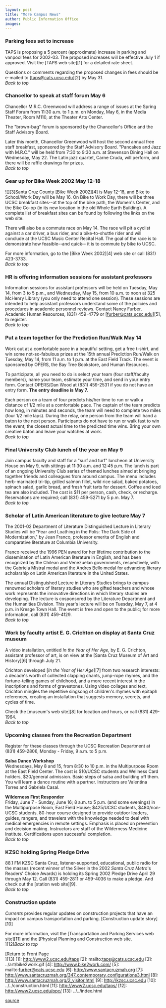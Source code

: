 ```yaml
---
layout: post
title: "More Campus News"
author: Public Information Office
images:
---
```


### Parking fees set to increase

TAPS is proposing a 5 percent (approximate) increase in parking and vanpool fees for 2002-03. The proposed increases will be effective July 1 if approved. Visit the [TAPS web site][1] for a detailed rate sheet.

Questions or comments regarding the proposed changes in fees should be e-mailed to [taps@cats.ucsc.edu][2] by May 31.  
_Back to top_

### Chancellor to speak at staff forum May 6

Chancellor M.R.C. Greenwood will address a range of issues at the Spring Staff Forum from 11:30 a.m. to 1 p.m. on Monday, May 6, in the Media Theater, Room M110, at the Theater Arts Center.  
  
The "brown-bag" forum is sponsored by the Chancellor's Office and the Staff Advisory Board.

Later this month, Chancellor Greenwood will host the second annual free staff breakfast, sponsored by the Staff Advisory Board. "Pancakes and Jazz with M.R.C." will be held from 7:30 to 9:30 a.m. at Stevenson Dining Hall on Wednesday, May 22. The Latin jazz quartet, Carne Cruda, will perform, and there will be raffle drawings for prizes.  
_Back to top_

### Gear up for Bike Week 2002 May 12-18

![][3]Santa Cruz County [Bike Week 2002][4] is May 12-18, and Bike to School/Work Day will be May 16. On Bike to Work Day, there will be three UCSC breakfast sites--at the top of the bike path, the Women's Center, and the Bike Co-op (in its new location in the old Whole Earth Building). A complete list of breakfast sites can be found by following the links on the web site.

There will also be a commute race on May 14. The race will pit a cyclist against a car driver, a bus rider, and a bike-to-shuttle rider and will conclude at the UCSC Music Center Recital Hall. The goal of the race is to demonstrate how feasible--and quick-- it is to commute by bike to UCSC.

For more information, go to the [Bike Week 2002][4] web site or call (831) 423-3733.  
_Back to top_

### HR is offering information sessions for assistant professors

Information sessions for assistant professors will be held on Tuesday, May 14, from 3 to 5 p.m., and Wednesday, May 15, from 10 a.m. to noon at 325 McHenry Library (you only need to attend one session). These sessions are intended to help assistant professors understand some of the policies and procedures in academic personnel reviews. Contact Nancy Furber, Academic Human Resources, (831) 459-4779 or [furber@cats.ucsc.edu][5], to register.  
_Back to top_

### Put a team together for the Prediction Run/Walk May 14

Work out at a comfortable pace in a beautiful setting, get a free t-shirt, and win some not-so-fabulous prizes at the 15th annual Prediction Run/Walk on Tuesday, May 14, from 11 a.m. to 1 p.m. at the East Field Track. The event is sponsored by OPERS, the Bay Tree Bookstore, and Human Resources.

To participate, all you need to do is select your team (four staff/faculty members), name your team, estimate your time, and send in your entry form. Contact OPERS/Dan Wood at (831) 459-2531 if you do not have an entry form. **The entry deadline is May 7.**

Each person on a team of four predicts his/her time to run or walk a distance of 1/2 mile at a comfortable pace. The captain of the team predicts how long, in minutes and seconds, the team will need to complete two miles (four 1/2 mile laps). During the relay, one person from the team will hand a baton to the next person. Participants do not have to run or walk fast to win the event; the closest actual time to the predicted time wins. Bring your own creative baton and leave your watches at work.  
_Back to top_

### Final University Club lunch of the year on May 9

Join campus faculty and staff for a "surf and turf" luncheon at University House on May 9, with sittings at 11:30 a.m. and 12:45 p.m. The lunch is part of an ongoing University Club series of themed lunches aimed at bringing together friends and colleagues from around campus. The menu includes herb-marinated tri-tip, grilled salmon fillet, wild rice salad, baked potatoes, spinach salad, garlic bread, and fresh fruit tarts for dessert. Coffee and iced tea are also included. The cost is $11 per person, cash, check, or recharge. Reservations are required; call (831) 459-5271 by 5 p.m. May 7.  
_Back to top_

### Scholar of Latin American literature to give lecture May 7

The 2001-02 Department of Literature Distinguished Lecture in Literary Studies will be "Fear and Loathing in the Polis: The Dark Side of Modernization," by Jean Franco, professor emerita of English and comparative literature at Columbia University.   
  
Franco received the 1996 PEN award for her lifetime contribution to the dissemination of Latin American literature in English, and has been recognized by the Chilean and Venezuelan governments, respectively, with the Gabriela Mistral medal and the Andres Bello medal for advancing literary scholarship on Latin American literature in the United States.  
  
The annual Distinguished Lecture in Literary Studies brings to campus renowned scholars of literary studies who are gifted teachers and whose work represents the innovative directions in which literary studies are developing. The lecture is cosponsored by the Literature Department and the Humanities Division. This year's lecture will be on Tuesday, May 7, at 4 p.m. in Kresge Town Hall. The event is free and open to the public; for more information, call (831) 459-4129.  
_Back to top_

### Work by faculty artist E. G. Crichton on display at Santa Cruz museum

A video installation, entitled _In the Year of Her Age,_ by E. G. Crichton, assistant professor of art, is on view at the [Santa Cruz Museum of Art and History][6] through July 21.  
  
Crichton developed [_In the Year of Her Age_][7] from two research interests: a decade's worth of collected clapping chants, jump-rope rhymes, and the fortune-telling games of childhood, and a more recent interest in the inscriptions and forms of gravestones. Using video collages and text, Crichton mingles the repetitive singsong of children's rhymes with epitaph references, creating an installation that suggests memory, secrets, and cycles of time.   
  
Check the [museum's web site][8] for location and hours, or call (831) 429-1964.  
_Back to top_

### Upcoming classes from the Recreation Department

Register for these classes through the UCSC Recreation Department at (831) 459-2806, Monday - Friday, 9 a.m. to 5 p.m.

**Salsa Dance Workshop**  
Wednesdays, May 8 and 15, from 8:30 to 10 p.m. in the Multipurpose Room at the East Field Center. The cost is $10/UCSC students and Wellness Card holders, $20/general admission. Basic steps of salsa and building off them. You will learn a dance routine with a partner. Instructors are Valentina Torres and Gabriela Casal.

**Wilderness First Responder**  
Friday, June 7 - Sunday, June 16; 8 a.m. to 5 p.m. (and some evenings) in the Multipurpose Room, East Field House; $425/UCSC students, $480/non-UCSC students. 80-hour course designed to provide outdoor leaders, guides, rangers, and travelers with the knowledge needed to deal with medical emergencies in remote settings. Emphasis is placed on prevention and decision making. Instructors are staff of the Wilderness Medicine Institute. Certifications upon successful completion.  
_Back to top_

### KZSC holding Spring Pledge Drive

88.1 FM KZSC Santa Cruz, listener-supported, educational, public radio for the masses (recent winner of the Silver in the 2002 _Santa Cruz Metro_'s Readers' Choice Awards) is holding its Spring 2002 Pledge Drive April 29 through May 12. Call (831) 459-2811 or 459-4036 to make a pledge. And check out the [station web site][9].  
_Back to top_

### Construction update

_Currents_ provides regular updates on construction projects that have an impact on campus transportation and parking. [Construction update story][10]

For more information, visit the [Transportation and Parking Services web site][11] and the [Physical Planning and Construction web site.  
][12]_Back to top_

[Return to Front Page  
][13]
[1]: http://www2.ucsc.edu/taps
[2]: mailto:taps@cats.ucsc.edu
[3]: ../art/bike2work.gif
[4]: http://www.bike2work.com/
[5]: mailto:furber@cats.ucsc.edu
[6]: http://www.santacruzmah.org
[7]: http://www.santacruzmah.org/347_contemporary_configurations3.html
[8]: http://www.santacruzmah.org/2_visitor.html
[9]: http://kzsc.ucsc.edu
[10]: ../../construction.html
[11]: http://www2.ucsc.edu/taps/
[12]: http://www2.ucsc.edu/ppc/
[13]: ../../index.html

[source](http://www1.ucsc.edu/currents/01-02/05-06/morenews.html "Permalink to morenews")
